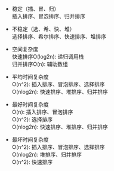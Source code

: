 - 稳定（插、冒、归）  
插入排序、冒泡排序、归并排序

- 不稳定（选、希、快、堆）  
选择排序、希尔排序、快速排序、堆排序

- 空间复杂度  
快速排序O(log2n): 递归调用栈  
归并排序O(n): 辅助数组

- 平均时间复杂度  
O(n^2): 插入排序、冒泡排序、选择排序  
O(nlog2n): 快速排序、堆排序、归并排序

- 最好时间复杂度  
O(n): 插入排序、冒泡排序  
O(n^2): 选择排序  
O(nlog2n): 快速排序、堆排序、归并排序

- 最坏时间复杂度  
O(n^2): 插入排序、冒泡排序、选择排序  
O(nlog2n): 堆排序、归并排序  
O(n^2): 快速排序
